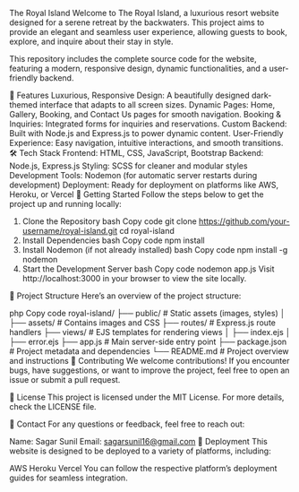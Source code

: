 The Royal Island
Welcome to The Royal Island, a luxurious resort website designed for a serene retreat by the backwaters. This project aims to provide an elegant and seamless user experience, allowing guests to book, explore, and inquire about their stay in style.

This repository includes the complete source code for the website, featuring a modern, responsive design, dynamic functionalities, and a user-friendly backend.

🌟 Features
Luxurious, Responsive Design: A beautifully designed dark-themed interface that adapts to all screen sizes.
Dynamic Pages: Home, Gallery, Booking, and Contact Us pages for smooth navigation.
Booking & Inquiries: Integrated forms for inquiries and reservations.
Custom Backend: Built with Node.js and Express.js to power dynamic content.
User-Friendly Experience: Easy navigation, intuitive interactions, and smooth transitions.
🛠️ Tech Stack
Frontend: HTML, CSS, JavaScript, Bootstrap
Backend: Node.js, Express.js
Styling: SCSS for cleaner and modular styles
Development Tools: Nodemon (for automatic server restarts during development)
Deployment: Ready for deployment on platforms like AWS, Heroku, or Vercel
🚀 Getting Started
Follow the steps below to get the project up and running locally:

1. Clone the Repository
bash
Copy code
git clone https://github.com/your-username/royal-island.git
cd royal-island
2. Install Dependencies
bash
Copy code
npm install
3. Install Nodemon (if not already installed)
bash
Copy code
npm install -g nodemon
4. Start the Development Server
bash
Copy code
nodemon app.js
Visit http://localhost:3000 in your browser to view the site locally.

📁 Project Structure
Here’s an overview of the project structure:

php
Copy code
royal-island/
├── public/                  # Static assets (images, styles)
│   ├── assets/              # Contains images and CSS
├── routes/                  # Express.js route handlers
├── views/                   # EJS templates for rendering views
│   ├── index.ejs
│   ├── error.ejs
├── app.js                   # Main server-side entry point
├── package.json             # Project metadata and dependencies
└── README.md                # Project overview and instructions
🤝 Contributing
We welcome contributions! If you encounter bugs, have suggestions, or want to improve the project, feel free to open an issue or submit a pull request.

📜 License
This project is licensed under the MIT License. For more details, check the LICENSE file.

📧 Contact
For any questions or feedback, feel free to reach out:

Name: Sagar Sunil
Email: sagarsunil16@gmail.com
🚀 Deployment
This website is designed to be deployed to a variety of platforms, including:

AWS
Heroku
Vercel
You can follow the respective platform’s deployment guides for seamless integration.
